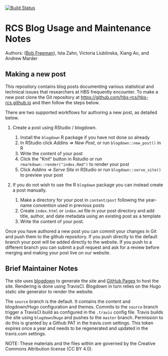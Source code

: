 [![Build Status](https://travis-ci.org/hbs-rcs/hbs-rcs.github.io.svg?branch=source)](https://travis-ci.org/hbs-rcs/hbs-rcs.github.io)

# RCS Blog Usage and Maintenance Notes

Authors: ([Bob Freeman](https://github.com/devbioinfoguy)), Ista Zahn,
Victoria Liublinska, Xiang Ao, and Andrew Marder


## Making a new post

This repository contains blog posts documenting various statistical
and technical issues that researchers at HBS frequently encounter.
To make a new post clone the Git repository at https://github.com/hbs-rcs/hbs-rcs.github.io
and then follow the steps below.

There are two supported workflows for authoring a new post, as detailed below.

1. Create a post using RStudio / blogdown.
   1. Install the `blogdown` R package if you have not done so already
   2. In RStudio click *Addins => New Post*, or run `blogdown::new_post()` in R
   3. Write the content of your post
   4. Click the "Knit" button in Rstudio or run `rmarkdown::render("index.Rmd")` to render your post
   5. Click *Addins => Serve Site* in RStudio or run `blogdown::serve_site()` to preview your post

2. If you do not wish to use the R `blogdown` package you can instead create a post manually.
   1. Make a directory for your post in `content/post` following the year-name convention used in previous posts
   2. Create `index.html` or `index.md` file in your post directory and add title, author, and date metadata using
      an existing post as a template
   3. Write the content of your post.

Once you have authored a new post you can commit your changes in Git and push them to the github repository.
If you push directly to the default branch your post will be added directly to the website. If you push
to a different branch you can submit a pull request and ask for a review before merging and making your post 
live on our website.


## Brief Maintainer Notes

The site uses [blogdown](https://bookdown.org/yihui/blogdown/) to
generate the site and [GitHub Pages](https://pages.github.com/) to
host the site. Rendering is done using TravisCI. Blogdown in turn 
relies on the Hugo static site generator to render the website.

The `source` branch is the default. It contains the content and blogdown/Hugo configuration and themes.
Commits to the `source` branch trigger a TravisCI build as configured in the `.travis` config file.
Travis builds the site using `blogdown`/`Hugo` and pushes to the `master` branch. Permission to do this is
granted by a Github PAT in the travis.com settings. This token expires once a year and needs to be regenerated
and updated in the travis.com settings.

NOTE: These materials and the files within are governed by the Creative Commons Attribution license (CC BY 4.0).
